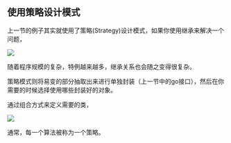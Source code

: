 ## 使用策略设计模式


上一节的例子其实就使用了策略(Strategy)设计模式，如果你使用继承来解决一个问题，

![](http://odw1x7kgr.bkt.clouddn.com/QQ20161009-1.png)

随着程序规模的复杂，特例越来越多，继承关系也会随之变得很复杂。

策略模式则将易变的部分抽取出来进行单独封装（上一节中的go接口），然后在你需要的时候选择使用哪些封装好的对象。


通过组合方式来定义需要的类，

![](http://odw1x7kgr.bkt.clouddn.com/QQ20161009-2.png)


通常，每一个算法被称为一个策略。


